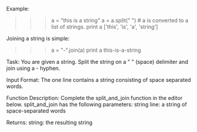 Example:
>>> a = "this is a string"
>>> a = a.split(" ") # a is converted to a list of strings. 
>>> print a
['this', 'is', 'a', 'string']

Joining a string is simple:
>>> a = "-".join(a)
>>> print a
this-is-a-string 

Task:
You are given a string. Split the string on a " " (space) delimiter and join using a - hyphen.

Input Format:
The one line contains a string consisting of space separated words.

Function Description:
Complete the split_and_join function in the editor below.
split_and_join has the following parameters:
string line: a string of space-separated words

Returns:
string: the resulting string